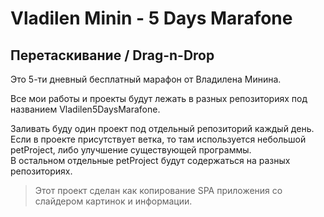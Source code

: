 # Vladilen Minin - 5 Days Marafone
## Перетаскивание / Drag-n-Drop
Это 5-ти дневный бесплатный марафон от Владилена Минина.

Все мои работы и проекты будут лежать в разных репозиториях под названием Vladilen5DaysMarafone.

Заливать буду один проект под отдельный репозиторий каждый день.\
Если в проекте присутствует ветка, то там используется небольшой petProject, либо улучшение существующей программы.\
В остальном отдельные petProject будут содержаться на разных репозиториях.

> Этот проект сделан как копирование SPA приложения со слайдером картинок и информации.
